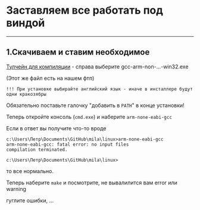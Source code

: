 Заставляем все работать под виндой
==========
----

1.Скачиваем и ставим необходимое
---

[Тулчейн для компиляции](https://launchpad.net/gcc-arm-embedded) - справа выберите gcc-arm-non-...-win32.exe

(Этот же файл есть на нашем фтп)

```
!!! При установке выбирайте английский язык - иначе в инсталлере будут одни кракозябры
```

Обязательно поставьте галочку "добавить в `PATH`" в конце установки!

Теперь откройте консоль (`cmd.exe`) и наберите `arm-none-eabi-gcc`

Если в ответ вы получите что-то вроде 

```
c:\Users\Петр\Documents\GitHub\mila\linux>arm-none-eabi-gcc
arm-none-eabi-gcc: fatal error: no input files
compilation terminated.

c:\Users\Петр\Documents\GitHub\mila\linux>
```

то все нормально.

Теперь наберите `make` и посмотрите, не вывалилится вам error или warning

гуглите ошибки, ...